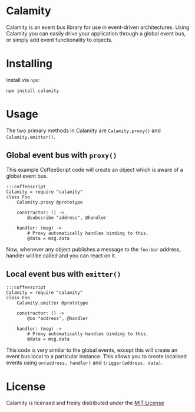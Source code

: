 # Calamity
Calamity is an event bus library for use in event-driven architectures.
Using Calamity you can easily drive your application through a global event bus, or simply add event functionality to objects.

# Installing
Install via `npm`:

    npm install calamity

# Usage

The two primary methods in Calamity are `Calamity.proxy()` and `Calamity.emitter()`.

## Global event bus with `proxy()`
This example CoffeeScript code will create an object which is aware of a global event bus.

    :::coffeescript
    Calamity = require "calamity"
    class Foo
    	Calamity.proxy @prototype

    	constructor: () ->
    		@subscribe "address", @handler

    	handler: (msg) ->
    		# Proxy automatically handles binding to this.
    		@data = msg.data

Now, whenever any object publishes a message to the `foo:bar` address, handler will be called and you can react on it.

## Local event bus with `emitter()`

    :::coffeescript
    Calamity = require "calamity"
    class Foo
    	Calamity.emitter @prototype

    	constructor: () ->
    		@on "address", @handler

    	handler: (msg) ->
    		# Proxy automatically handles binding to this.
    		@data = msg.data

This code is very similar to the global events, except this will create an event bus local to a particular instance.
This allows you to create localised events using `on(address, handler)` and `trigger(address, data)`.

# License
Calamity is licensed and freely distributed under the [MIT License][mit]

[downloadmin]: https://bitbucket.org/kennethjor/calamity/downloads/calamity-min.js
[mit]: https://bitbucket.org/kennethjor/calamity/raw/default/LICENSE "MIT License"
